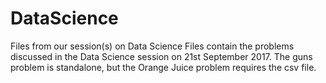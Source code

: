 # DataScience
Files from our session(s) on Data Science
Files contain the problems discussed in the Data Science session on 21st September 2017.
The guns problem is standalone, but the Orange Juice problem requires the csv file.
